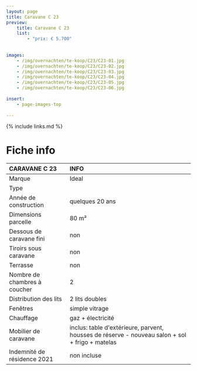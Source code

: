 ```yaml
---
layout: page
title: Caravane C 23
preview: 
    title: Caravane C 23
    list:
        - "prix: € 5.700"
        
        
images:
    - /img/overnachten/te-koop/C23/C23-01.jpg
    - /img/overnachten/te-koop/C23/C23-02.jpg
    - /img/overnachten/te-koop/C23/C23-03.jpg
    - /img/overnachten/te-koop/C23/C23-04.jpg
    - /img/overnachten/te-koop/C23/C23-05.jpg
    - /img/overnachten/te-koop/C23/C23-06.jpg
    
insert:
    - page-images-top
    
---
```


{% include links.md %}



# Fiche info 

CARAVANE C 23               | INFO        | 
:---------------------------|:------------|
Marque                      |Ideal
Type                        |
Année de construction       |quelques 20 ans
Dimensions parcelle         |80 m²
Dessous de caravane fini    |non
Tiroirs sous caravane       |non
Terrasse                    |non
Nombre de chambres à coucher|2
Distribution des lits       |2 lits doubles
Fenêtres                    |simple vitrage
Chauffage                   |gaz + électricité
Mobilier de caravane        |inclus: table d'extérieure, parvent, housses de réserve - nouveau salon + sol + frigo + matelas
Indemnité de résidence 2021 |non incluse
